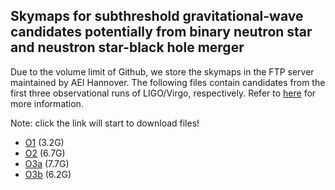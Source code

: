 ## Skymaps for subthreshold gravitational-wave candidates potentially from binary neutron star and neustron star-black hole merger

Due to the volume limit of Github, we store the skymaps in the FTP server maintained by AEI Hannover.
The following files contain candidates from the first three observational runs of LIGO/Virgo, respectively.
Refer to [here](https://www.gw-openscience.org/data/) for more information. 

Note: click the link will start to download files!

* [O1](https://www.atlas.aei.uni-hannover.de/work/yifan.wang/grb/gwrun/gwskymap/gwskymap_o1.hdf) (3.2G)
* [O2](https://www.atlas.aei.uni-hannover.de/work/yifan.wang/grb/gwrun/gwskymap/gwskymap_o2.hdf) (6.7G)
* [O3a](https://www.atlas.aei.uni-hannover.de/work/yifan.wang/grb/gwrun/gwskymap/gwskymap_o3a.hdf)  (7.7G)
* [O3b](https://www.atlas.aei.uni-hannover.de/work/yifan.wang/grb/gwrun/gwskymap/gwskymap_o3b.hdf)  (6.2G)
